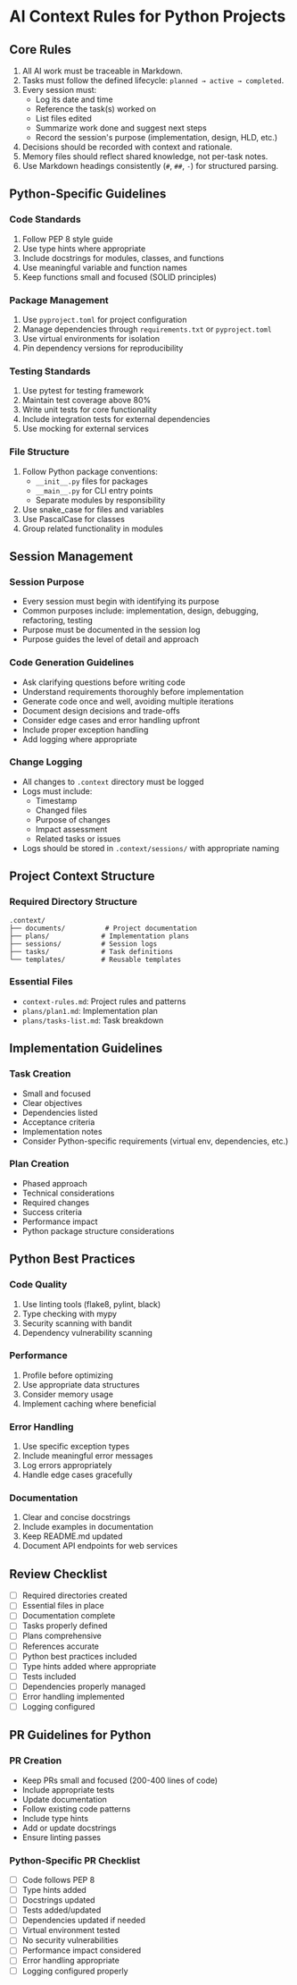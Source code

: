# AI Context Rules for Python Projects

## Core Rules
1. All AI work must be traceable in Markdown.
2. Tasks must follow the defined lifecycle: `planned → active → completed`.
3. Every session must:
   - Log its date and time
   - Reference the task(s) worked on
   - List files edited
   - Summarize work done and suggest next steps
   - Record the session's purpose (implementation, design, HLD, etc.)
4. Decisions should be recorded with context and rationale.
5. Memory files should reflect shared knowledge, not per-task notes.
6. Use Markdown headings consistently (`#`, `##`, `-`) for structured parsing.

## Python-Specific Guidelines

### Code Standards
1. Follow PEP 8 style guide
2. Use type hints where appropriate
3. Include docstrings for modules, classes, and functions
4. Use meaningful variable and function names
5. Keep functions small and focused (SOLID principles)

### Package Management
1. Use `pyproject.toml` for project configuration
2. Manage dependencies through `requirements.txt` or `pyproject.toml`
3. Use virtual environments for isolation
4. Pin dependency versions for reproducibility

### Testing Standards
1. Use pytest for testing framework
2. Maintain test coverage above 80%
3. Write unit tests for core functionality
4. Include integration tests for external dependencies
5. Use mocking for external services

### File Structure
1. Follow Python package conventions:
   - `__init__.py` files for packages
   - `__main__.py` for CLI entry points
   - Separate modules by responsibility
2. Use snake_case for files and variables
3. Use PascalCase for classes
4. Group related functionality in modules

## Session Management

### Session Purpose
- Every session must begin with identifying its purpose
- Common purposes include: implementation, design, debugging, refactoring, testing
- Purpose must be documented in the session log
- Purpose guides the level of detail and approach

### Code Generation Guidelines
- Ask clarifying questions before writing code
- Understand requirements thoroughly before implementation
- Generate code once and well, avoiding multiple iterations
- Document design decisions and trade-offs
- Consider edge cases and error handling upfront
- Include proper exception handling
- Add logging where appropriate

### Change Logging
- All changes to `.context` directory must be logged
- Logs must include:
  - Timestamp
  - Changed files
  - Purpose of changes
  - Impact assessment
  - Related tasks or issues
- Logs should be stored in `.context/sessions/` with appropriate naming

## Project Context Structure

### Required Directory Structure
```
.context/
├── documents/          # Project documentation
├── plans/             # Implementation plans
├── sessions/          # Session logs
├── tasks/             # Task definitions
└── templates/         # Reusable templates
```

### Essential Files
- `context-rules.md`: Project rules and patterns
- `plans/plan1.md`: Implementation plan
- `plans/tasks-list.md`: Task breakdown

## Implementation Guidelines

### Task Creation
- Small and focused
- Clear objectives
- Dependencies listed
- Acceptance criteria
- Implementation notes
- Consider Python-specific requirements (virtual env, dependencies, etc.)

### Plan Creation
- Phased approach
- Technical considerations
- Required changes
- Success criteria
- Performance impact
- Python package structure considerations

## Python Best Practices

### Code Quality
1. Use linting tools (flake8, pylint, black)
2. Type checking with mypy
3. Security scanning with bandit
4. Dependency vulnerability scanning

### Performance
1. Profile before optimizing
2. Use appropriate data structures
3. Consider memory usage
4. Implement caching where beneficial

### Error Handling
1. Use specific exception types
2. Include meaningful error messages
3. Log errors appropriately
4. Handle edge cases gracefully

### Documentation
1. Clear and concise docstrings
2. Include examples in documentation
3. Keep README.md updated
4. Document API endpoints for web services

## Review Checklist
- [ ] Required directories created
- [ ] Essential files in place
- [ ] Documentation complete
- [ ] Tasks properly defined
- [ ] Plans comprehensive
- [ ] References accurate
- [ ] Python best practices included
- [ ] Type hints added where appropriate
- [ ] Tests included
- [ ] Dependencies properly managed
- [ ] Error handling implemented
- [ ] Logging configured

## PR Guidelines for Python

### PR Creation
- Keep PRs small and focused (200-400 lines of code)
- Include appropriate tests
- Update documentation
- Follow existing code patterns
- Include type hints
- Add or update docstrings
- Ensure linting passes

### Python-Specific PR Checklist
- [ ] Code follows PEP 8
- [ ] Type hints added
- [ ] Docstrings updated
- [ ] Tests added/updated
- [ ] Dependencies updated if needed
- [ ] Virtual environment tested
- [ ] No security vulnerabilities
- [ ] Performance impact considered
- [ ] Error handling appropriate
- [ ] Logging configured properly